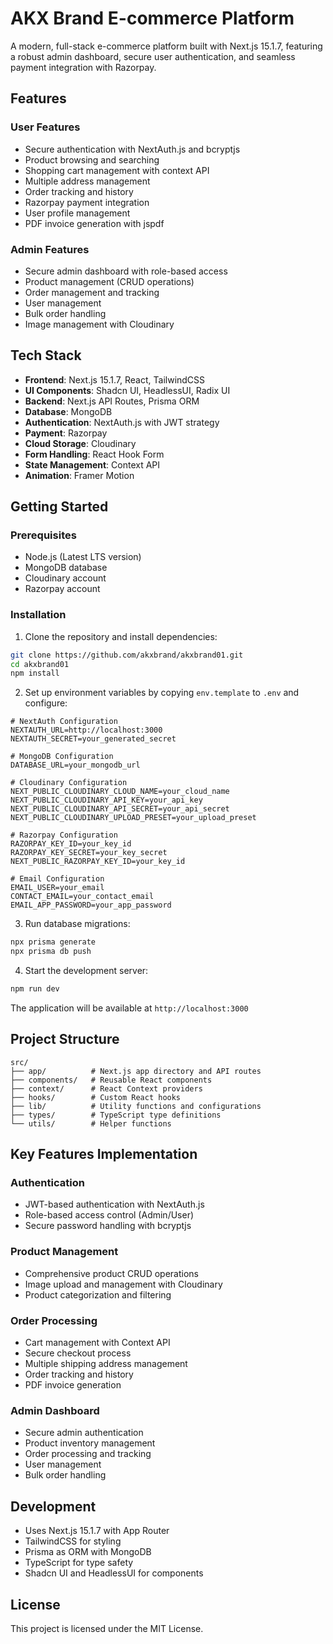 # AKX Brand E-commerce Platform

A modern, full-stack e-commerce platform built with Next.js 15.1.7, featuring a robust admin dashboard, secure user authentication, and seamless payment integration with Razorpay.

## Features

### User Features
- Secure authentication with NextAuth.js and bcryptjs
- Product browsing and searching
- Shopping cart management with context API
- Multiple address management
- Order tracking and history
- Razorpay payment integration
- User profile management
- PDF invoice generation with jspdf

### Admin Features
- Secure admin dashboard with role-based access
- Product management (CRUD operations)
- Order management and tracking
- User management
- Bulk order handling
- Image management with Cloudinary

## Tech Stack

- **Frontend**: Next.js 15.1.7, React, TailwindCSS
- **UI Components**: Shadcn UI, HeadlessUI, Radix UI
- **Backend**: Next.js API Routes, Prisma ORM
- **Database**: MongoDB
- **Authentication**: NextAuth.js with JWT strategy
- **Payment**: Razorpay
- **Cloud Storage**: Cloudinary
- **Form Handling**: React Hook Form
- **State Management**: Context API
- **Animation**: Framer Motion

## Getting Started

### Prerequisites

- Node.js (Latest LTS version)
- MongoDB database
- Cloudinary account
- Razorpay account

### Installation

1. Clone the repository and install dependencies:
```bash
git clone https://github.com/akxbrand/akxbrand01.git
cd akxbrand01
npm install
```

2. Set up environment variables by copying `env.template` to `.env` and configure:

```env
# NextAuth Configuration
NEXTAUTH_URL=http://localhost:3000
NEXTAUTH_SECRET=your_generated_secret

# MongoDB Configuration
DATABASE_URL=your_mongodb_url

# Cloudinary Configuration
NEXT_PUBLIC_CLOUDINARY_CLOUD_NAME=your_cloud_name
NEXT_PUBLIC_CLOUDINARY_API_KEY=your_api_key
NEXT_PUBLIC_CLOUDINARY_API_SECRET=your_api_secret
NEXT_PUBLIC_CLOUDINARY_UPLOAD_PRESET=your_upload_preset

# Razorpay Configuration
RAZORPAY_KEY_ID=your_key_id
RAZORPAY_KEY_SECRET=your_key_secret
NEXT_PUBLIC_RAZORPAY_KEY_ID=your_key_id

# Email Configuration
EMAIL_USER=your_email
CONTACT_EMAIL=your_contact_email
EMAIL_APP_PASSWORD=your_app_password
```

3. Run database migrations:
```bash
npx prisma generate
npx prisma db push
```

4. Start the development server:
```bash
npm run dev
```

The application will be available at `http://localhost:3000`

## Project Structure

```
src/
├── app/          # Next.js app directory and API routes
├── components/   # Reusable React components
├── context/      # React Context providers
├── hooks/        # Custom React hooks
├── lib/          # Utility functions and configurations
├── types/        # TypeScript type definitions
└── utils/        # Helper functions
```

## Key Features Implementation

### Authentication
- JWT-based authentication with NextAuth.js
- Role-based access control (Admin/User)
- Secure password handling with bcryptjs

### Product Management
- Comprehensive product CRUD operations
- Image upload and management with Cloudinary
- Product categorization and filtering

### Order Processing
- Cart management with Context API
- Secure checkout process
- Multiple shipping address management
- Order tracking and history
- PDF invoice generation

### Admin Dashboard
- Secure admin authentication
- Product inventory management
- Order processing and tracking
- User management
- Bulk order handling

## Development

- Uses Next.js 15.1.7 with App Router
- TailwindCSS for styling
- Prisma as ORM with MongoDB
- TypeScript for type safety
- Shadcn UI and HeadlessUI for components

## License

This project is licensed under the MIT License.
